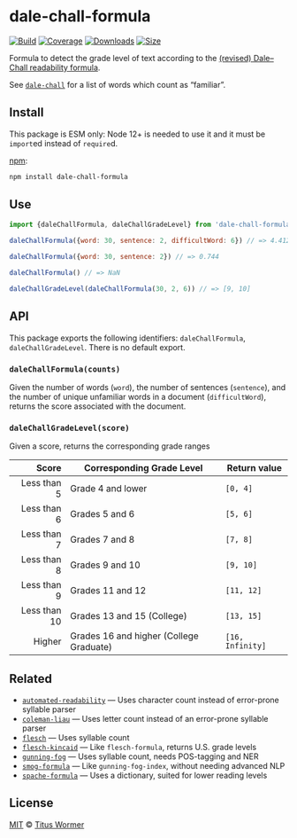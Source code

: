 # dale-chall-formula

[![Build][build-badge]][build]
[![Coverage][coverage-badge]][coverage]
[![Downloads][downloads-badge]][downloads]
[![Size][size-badge]][size]

Formula to detect the grade level of text according to the [(revised) Dale–Chall
readability formula][formula].

See [`dale-chall`][list] for a list of words which count as “familiar”.

## Install

This package is ESM only: Node 12+ is needed to use it and it must be `import`ed
instead of `require`d.

[npm][]:

```sh
npm install dale-chall-formula
```

## Use

```js
import {daleChallFormula, daleChallGradeLevel} from 'dale-chall-formula'

daleChallFormula({word: 30, sentence: 2, difficultWord: 6}) // => 4.41208

daleChallFormula({word: 30, sentence: 2}) // => 0.744

daleChallFormula() // => NaN

daleChallGradeLevel(daleChallFormula(30, 2, 6)) // => [9, 10]
```

## API

This package exports the following identifiers: `daleChallFormula`,
`daleChallGradeLevel`.
There is no default export.

### `daleChallFormula(counts)`

Given the number of words (`word`), the number of sentences (`sentence`), and
the number of unique unfamiliar words in a document (`difficultWord`), returns
the score associated with the document.

### `daleChallGradeLevel(score)`

Given a score, returns the corresponding grade ranges

|        Score | Corresponding Grade Level               | Return value     |
| -----------: | --------------------------------------- | ---------------- |
|  Less than 5 | Grade 4 and lower                       | `[0, 4]`         |
|  Less than 6 | Grades 5 and 6                          | `[5, 6]`         |
|  Less than 7 | Grades 7 and 8                          | `[7, 8]`         |
|  Less than 8 | Grades 9 and 10                         | `[9, 10]`        |
|  Less than 9 | Grades 11 and 12                        | `[11, 12]`       |
| Less than 10 | Grades 13 and 15 (College)              | `[13, 15]`       |
|       Higher | Grades 16 and higher (College Graduate) | `[16, Infinity]` |

## Related

*   [`automated-readability`](https://github.com/words/automated-readability)
    — Uses character count instead of error-prone syllable parser
*   [`coleman-liau`](https://github.com/words/coleman-liau)
    — Uses letter count instead of an error-prone syllable parser
*   [`flesch`](https://github.com/words/flesch)
    — Uses syllable count
*   [`flesch-kincaid`](https://github.com/words/flesch-kincaid)
    — Like `flesch-formula`, returns U.S. grade levels
*   [`gunning-fog`](https://github.com/words/gunning-fog)
    — Uses syllable count, needs POS-tagging and NER
*   [`smog-formula`](https://github.com/words/smog-formula)
    — Like `gunning-fog-index`, without needing advanced NLP
*   [`spache-formula`](https://github.com/words/spache-formula)
    — Uses a dictionary, suited for lower reading levels

## License

[MIT][license] © [Titus Wormer][author]

<!-- Definitions -->

[build-badge]: https://github.com/words/dale-chall-formula/workflows/main/badge.svg

[build]: https://github.com/words/dale-chall-formula/actions

[coverage-badge]: https://img.shields.io/codecov/c/github/words/dale-chall-formula.svg

[coverage]: https://codecov.io/github/words/dale-chall-formula

[downloads-badge]: https://img.shields.io/npm/dm/dale-chall-formula.svg

[downloads]: https://www.npmjs.com/package/dale-chall-formula

[size-badge]: https://img.shields.io/bundlephobia/minzip/dale-chall-formula.svg

[size]: https://bundlephobia.com/result?p=dale-chall-formula

[npm]: https://docs.npmjs.com/cli/install

[license]: license

[author]: https://wooorm.com

[formula]: https://en.wikipedia.org/wiki/Dale–Chall_readability_formula

[list]: https://github.com/words/dale-chall
